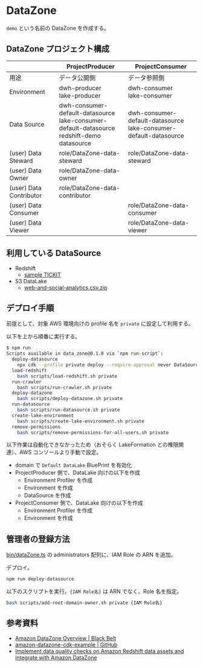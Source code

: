# DataZone

`demo` という名前の DataZone を作成する。

## DataZone プロジェクト構成

|                         | ProjectProducer                                                                                    | ProjectConsumer                                                     |
| ----------------------- | -------------------------------------------------------------------------------------------------- | ------------------------------------------------------------------- |
| 用途                    | データ公開側                                                                                       | データ参照側                                                        |
| Environment             | dwh-producer<br>lake-producer                                                                      | dwh-consumer<br>lake-consumer                                       |
| Data Source             | dwh-consumer-default-datasource<br>lake-consumer-default-datasource<br>redshift-demo<br>datasource | dwh-consumer-default-datasource<br>lake-consumer-default-datasource |
| (user) Data Steward     | role/DataZone-data-steward                                                                         | role/DataZone-data-steward                                          |
| (user) Data Owner       | role/DataZone-data-owner                                                                           |                                                                     |
| (user) Data Contributor | role/DataZone-data-contributor                                                                     |                                                                     |
| (user) Data Consumer    |                                                                                                    | role/DataZone-data-consumer                                         |
| (user) Data Viewer      |                                                                                                    | role/DataZone-data-viewer                                           |

## 利用している DataSource

- Redshift
  - [sample TICKIT](https://docs.aws.amazon.com/ja_jp/redshift/latest/dg/c_sampledb.html)
- S3 DataLake
  - [web-and-social-analytics.csv.zip](https://docs.aws.amazon.com/ja_jp/quicksight/latest/user/quickstart-createanalysis.html)

## デプロイ手順

前提として、対象 AWS 環境向けの profile 名を `private` に設定して利用する。

以下を上から順番に実行する。

```sh
$ npm run
Scripts available in data_zone@0.1.0 via `npm run-script`:
  deploy-datasource
    npx cdk --profile private deploy --require-approval never DataSource
  load-redshift
    bash scripts/load-redshift.sh private
  run-crawler
    bash scripts/run-crawler.sh private
  deploy-datazone
    bash scripts/deploy-datazone.sh private
  run-datasource
    bash scripts/run-datasource.sh private
  create-lake-environment
    bash scripts/create-lake-environment.sh private
  remove-permissions
    bash scripts/remove-permissions-for-all-users.sh private
```

以下作業は自動化できなかったため（おそらく LakeFormation との権限関連）、AWS コンソールより手動で設定。

- domain で `Default DataLake` BluePrint を有効化
- ProjectProducer 側で、DataLake 向けの以下を作成
  - Environment Profiler を作成
  - Environment を作成
  - DataSource を作成
- ProjectConsumer 側で、DataLake 向けの以下を作成
  - Environment Profiler を作成
  - Environment を作成

## 管理者の登録方法

[bin/dataZone.ts](bin/dataZone.ts) の administrators 配列に、IAM Role の ARN を追加。

デプロイ。

```sh
npm run deploy-datasource
```

以下のスクリプトを実行。`{IAM Role名}` は ARN でなく、Role 名を指定。

```sh
bash scripts/add-root-domain-owner.sh private {IAM Role名}
```

## 参考資料

- [Amazon DataZone Overview | Black Belt](https://pages.awscloud.com/rs/112-TZM-766/images/AWS-Black-Belt_2023_Amazon-DataZone-Overview_1231_v1.pdf)
- [amazon-datazone-cdk-example | GitHub](https://github.com/aws-samples/amazon-datazone-cdk-example)
- [Implement data quality checks on Amazon Redshift data assets and integrate with Amazon DataZone](https://aws.amazon.com/jp/blogs/big-data/implement-data-quality-checks-on-amazon-redshift-data-assets-and-integrate-with-amazon-datazone/)
